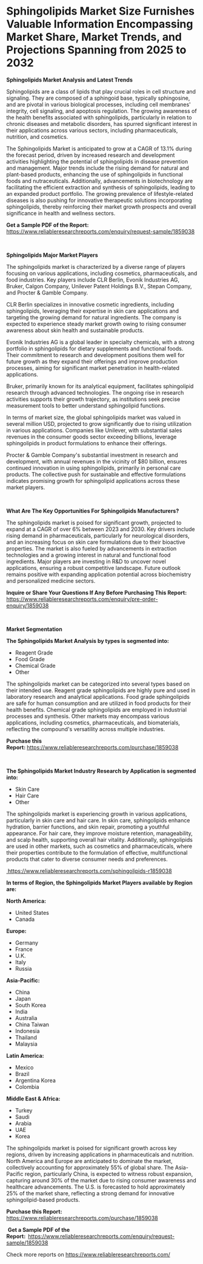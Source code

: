 <p><h1>Sphingolipids Market Size Furnishes Valuable Information Encompassing Market Share, Market Trends, and Projections Spanning from 2025 to 2032</h1></p><p><strong>Sphingolipids Market Analysis and Latest Trends</strong></p>
<p><p>Sphingolipids are a class of lipids that play crucial roles in cell structure and signaling. They are composed of a sphingoid base, typically sphingosine, and are pivotal in various biological processes, including cell membranes' integrity, cell signaling, and apoptosis regulation. The growing awareness of the health benefits associated with sphingolipids, particularly in relation to chronic diseases and metabolic disorders, has spurred significant interest in their applications across various sectors, including pharmaceuticals, nutrition, and cosmetics.</p><p>The Sphingolipids Market is anticipated to grow at a CAGR of 13.1% during the forecast period, driven by increased research and development activities highlighting the potential of sphingolipids in disease prevention and management. Major trends include the rising demand for natural and plant-based products, enhancing the use of sphingolipids in functional foods and nutraceuticals. Additionally, advancements in biotechnology are facilitating the efficient extraction and synthesis of sphingolipids, leading to an expanded product portfolio. The growing prevalence of lifestyle-related diseases is also pushing for innovative therapeutic solutions incorporating sphingolipids, thereby reinforcing their market growth prospects and overall significance in health and wellness sectors.</p></p>
<p><strong>Get a Sample PDF of the Report:&nbsp;</strong> <a href="https://www.reliableresearchreports.com/enquiry/request-sample/1859038?utm_campaign=2183&utm_medium=2&utm_source=Github&utm_content=ia&utm_term=30012025&utm_id=sphingolipids">https://www.reliableresearchreports.com/enquiry/request-sample/1859038</a></p>
<p>&nbsp;</p>
<p><strong>Sphingolipids Major Market Players</strong></p>
<p><p>The sphingolipids market is characterized by a diverse range of players focusing on various applications, including cosmetics, pharmaceuticals, and food industries. Key players include CLR Berlin, Evonik Industries AG, Bruker, Calgon Company, Unilever Patent Holdings B.V., Stepan Company, and Procter & Gamble Company.</p><p>CLR Berlin specializes in innovative cosmetic ingredients, including sphingolipids, leveraging their expertise in skin care applications and targeting the growing demand for natural ingredients. The company is expected to experience steady market growth owing to rising consumer awareness about skin health and sustainable products.</p><p>Evonik Industries AG is a global leader in specialty chemicals, with a strong portfolio in sphingolipids for dietary supplements and functional foods. Their commitment to research and development positions them well for future growth as they expand their offerings and improve production processes, aiming for significant market penetration in health-related applications.</p><p>Bruker, primarily known for its analytical equipment, facilitates sphingolipid research through advanced technologies. The ongoing rise in research activities supports their growth trajectory, as institutions seek precise measurement tools to better understand sphingolipid functions.</p><p>In terms of market size, the global sphingolipids market was valued in several million USD, projected to grow significantly due to rising utilization in various applications. Companies like Unilever, with substantial sales revenues in the consumer goods sector exceeding billions, leverage sphingolipids in product formulations to enhance their offerings.</p><p>Procter & Gamble Company's substantial investment in research and development, with annual revenues in the vicinity of $80 billion, ensures continued innovation in using sphingolipids, primarily in personal care products. The collective push for sustainable and effective formulations indicates promising growth for sphingolipid applications across these market players.</p></p>
<p>&nbsp;</p>
<p><strong>What Are The Key Opportunities For Sphingolipids Manufacturers?</strong></p>
<p><p>The sphingolipids market is poised for significant growth, projected to expand at a CAGR of over 6% between 2023 and 2030. Key drivers include rising demand in pharmaceuticals, particularly for neurological disorders, and an increasing focus on skin care formulations due to their bioactive properties. The market is also fueled by advancements in extraction technologies and a growing interest in natural and functional food ingredients. Major players are investing in R&D to uncover novel applications, ensuring a robust competitive landscape. Future outlook remains positive with expanding application potential across biochemistry and personalized medicine sectors.</p></p>
<p><strong>Inquire or Share Your Questions If Any Before Purchasing This Report:</strong> <a href="https://www.reliableresearchreports.com/enquiry/pre-order-enquiry/1859038?utm_campaign=2183&utm_medium=2&utm_source=Github&utm_content=ia&utm_term=30012025&utm_id=sphingolipids">https://www.reliableresearchreports.com/enquiry/pre-order-enquiry/1859038</a></p>
<p>&nbsp;</p>
<p><strong>Market Segmentation</strong></p>
<p><strong>The Sphingolipids Market Analysis by types is segmented into:</strong></p>
<p><ul><li>Reagent Grade</li><li>Food Grade</li><li>Chemical Grade</li><li>Other</li></ul></p>
<p><p>The sphingolipids market can be categorized into several types based on their intended use. Reagent grade sphingolipids are highly pure and used in laboratory research and analytical applications. Food grade sphingolipids are safe for human consumption and are utilized in food products for their health benefits. Chemical grade sphingolipids are employed in industrial processes and synthesis. Other markets may encompass various applications, including cosmetics, pharmaceuticals, and biomaterials, reflecting the compound's versatility across multiple industries.</p></p>
<p><strong>Purchase this Report:&nbsp;</strong><a href="https://www.reliableresearchreports.com/purchase/1859038?utm_campaign=2183&utm_medium=2&utm_source=Github&utm_content=ia&utm_term=30012025&utm_id=sphingolipids">https://www.reliableresearchreports.com/purchase/1859038</a></p>
<p>&nbsp;</p>
<p><strong>The Sphingolipids Market Industry Research by Application is segmented into:</strong></p>
<p><ul><li>Skin Care</li><li>Hair Care</li><li>Other</li></ul></p>
<p><p>The sphingolipids market is experiencing growth in various applications, particularly in skin care and hair care. In skin care, sphingolipids enhance hydration, barrier functions, and skin repair, promoting a youthful appearance. For hair care, they improve moisture retention, manageability, and scalp health, supporting overall hair vitality. Additionally, sphingolipids are used in other markets, such as cosmetics and pharmaceuticals, where their properties contribute to the formulation of effective, multifunctional products that cater to diverse consumer needs and preferences.</p></p>
<p><a href="https://www.reliableresearchreports.com/sphingolipids-r1859038?utm_campaign=2183&utm_medium=2&utm_source=Github&utm_content=ia&utm_term=30012025&utm_id=sphingolipids">&nbsp;https://www.reliableresearchreports.com/sphingolipids-r1859038</a></p>
<p><strong>In terms of Region, the Sphingolipids Market Players available by Region are:</strong></p>
<p>
    <p> <strong> North America: </strong>
        <ul>
            <li>United States</li>
            <li>Canada</li>
        </ul>
        </p> 
    <p> <strong> Europe: </strong>
        <ul>
            <li>Germany</li>
            <li>France</li>
            <li>U.K.</li>
            <li>Italy</li>
            <li>Russia</li>
        </ul>
        </p> 
    <p> <strong> Asia-Pacific: </strong>
        <ul>
            <li>China</li>
            <li>Japan</li>
            <li>South Korea</li>
            <li>India</li>
            <li>Australia</li>
            <li>China Taiwan</li>
            <li>Indonesia</li>
            <li>Thailand</li>
            <li>Malaysia</li>
        </ul>
        </p> 
    <p> <strong> Latin America: </strong>
        <ul>
            <li>Mexico</li>
            <li>Brazil</li>
            <li>Argentina Korea</li>
            <li>Colombia</li>
        </ul>
        </p> 
    <p> <strong> Middle East & Africa: </strong>
        <ul>
            <li>Turkey</li>
            <li>Saudi</li>
            <li>Arabia</li>
            <li>UAE</li>
            <li>Korea</li>
        </ul>
    </p>
    </p>
<p><p>The sphingolipids market is poised for significant growth across key regions, driven by increasing applications in pharmaceuticals and nutrition. North America and Europe are anticipated to dominate the market, collectively accounting for approximately 55% of global share. The Asia-Pacific region, particularly China, is expected to witness robust expansion, capturing around 30% of the market due to rising consumer awareness and healthcare advancements. The U.S. is forecasted to hold approximately 25% of the market share, reflecting a strong demand for innovative sphingolipid-based products.</p></p>
<p><strong>Purchase this Report: </strong><a href="https://www.reliableresearchreports.com/purchase/1859038?utm_campaign=2183&utm_medium=2&utm_source=Github&utm_content=ia&utm_term=30012025&utm_id=sphingolipids">https://www.reliableresearchreports.com/purchase/1859038</a></p>
<p>&nbsp;<strong>Get a Sample PDF of the Report:&nbsp;&nbsp;</strong><a href="https://www.reliableresearchreports.com/enquiry/request-sample/1859038?utm_campaign=2183&utm_medium=2&utm_source=Github&utm_content=ia&utm_term=30012025&utm_id=sphingolipids">https://www.reliableresearchreports.com/enquiry/request-sample/1859038</a></p>
<p><strong></strong></p>
<p>Check more reports on <a href="https://www.reliableresearchreports.com/?utm_campaign=2183&utm_medium=2&utm_source=Github&utm_content=ia&utm_term=30012025&utm_id=sphingolipids">https://www.reliableresearchreports.com/</a></p>